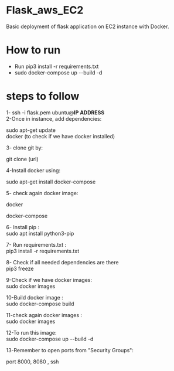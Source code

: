 # Flask_aws_EC2

Basic deployment of flask application on EC2 instance with Docker.

# How to run

- Run pip3 install -r requirements.txt
- sudo docker-compose up --build -d

# steps to follow

1- ssh -i flask.pem ubuntu@**IP ADDRESS**<br>
2-Once in instance, add dependencies: <br>

sudo apt-get update <br>
docker (to check if we have docker installed)

3- clone git by:<br>

git clone (url)

4-Install docker using: <br>

sudo apt-get install docker-compose

5- check again docker image: <br>

docker

docker-compose 

6- Install pip : <br>
sudo apt install python3-pip

7- Run requirements.txt : <br>
pip3 install -r requirements.txt

8- Check if all needed dependencies are there<br>
pip3 freeze

9-Check if we have docker images:<br>
sudo docker images

10-Build docker image : <br>
sudo docker-compose build

11-check again docker images : <br>
sudo docker images

12-To run this image:<br>
sudo docker-compose up --build -d

13-Remember to open ports from "Security Groups":<br>

port 8000, 8080 , ssh

